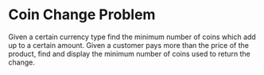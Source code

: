 # Coin Change Problem
Given a certain currency type find the minimum number of coins which add up to a certain amount.
Given a customer pays more than the price of the product, find and display the minimum number of coins used to return the change.
